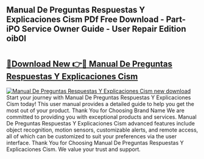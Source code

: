 ## Manual De Preguntas Respuestas Y Explicaciones Cism PDf Free Download - Part-iPO Service Owner Guide - User Repair Edition oib0I

# <h2><a href="http://bc80583.oget.top/?id=Manual+De+Preguntas+Respuestas+Y+Explicaciones+Cism">🔗Download New 👉🔴 Manual De Preguntas Respuestas Y Explicaciones Cism</a></h2>

[![Manual De Preguntas Respuestas Y Explicaciones Cism new download](https://i.imgur.com/5g1atiW.png)](http://bc80583.oget.top/?id=Manual+De+Preguntas+Respuestas+Y+Explicaciones+Cism)
Start your journey with Manual De Preguntas Respuestas Y Explicaciones Cism today! This user manual provides a detailed guide to help you get the most out of your product. Thank You for Choosing Brand Name We are committed to providing you with exceptional products and services. Manual De Preguntas Respuestas Y Explicaciones Cism advanced features include object recognition, motion sensors, customizable alerts, and remote access, all of which can be customized to suit your preferences via the user interface. Thank You for Choosing Manual De Preguntas Respuestas Y Explicaciones Cism. We value your trust and support.
